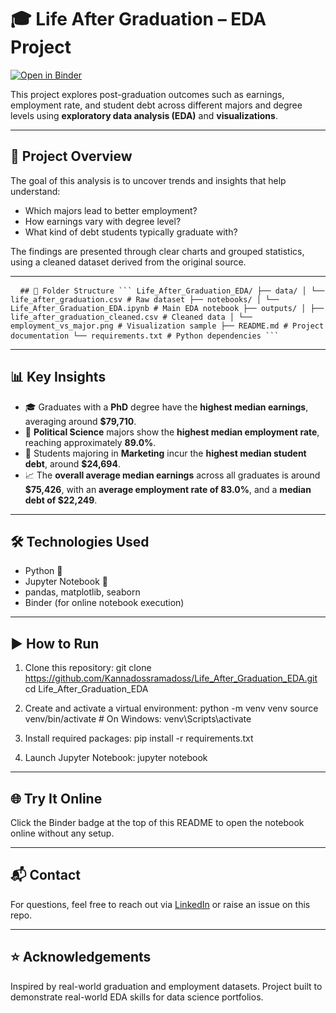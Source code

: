 # 🎓 Life After Graduation – EDA Project

[![Open in Binder](https://mybinder.org/badge_logo.svg)](https://mybinder.org/v2/gh/Kannadossramadoss/Life_After_Graduation_EDA/HEAD)

This project explores post-graduation outcomes such as earnings, employment rate, and student debt across different majors and degree levels using **exploratory data analysis (EDA)** and **visualizations**.

---

## 📌 Project Overview

The goal of this analysis is to uncover trends and insights that help understand:

- Which majors lead to better employment?
- How earnings vary with degree level?
- What kind of debt students typically graduate with?

The findings are presented through clear charts and grouped statistics, using a cleaned dataset derived from the original source.

---

<pre> <code> ## 📁 Folder Structure ``` Life_After_Graduation_EDA/ ├── data/ │ └── life_after_graduation.csv # Raw dataset ├── notebooks/ │ └── Life_After_Graduation_EDA.ipynb # Main EDA notebook ├── outputs/ │ ├── life_after_graduation_cleaned.csv # Cleaned data │ └── employment_vs_major.png # Visualization sample ├── README.md # Project documentation └── requirements.txt # Python dependencies ``` </code> </pre>

---

## 📊 Key Insights

- 🎓 Graduates with a **PhD** degree have the **highest median earnings**, averaging around **\$79,710**.
- 💼 **Political Science** majors show the **highest median employment rate**, reaching approximately **89.0%**.
- 💸 Students majoring in **Marketing** incur the **highest median student debt**, around **\$24,694**.
- 📈 The **overall average median earnings** across all graduates is around **\$75,426**, with an **average employment rate of 83.0%**, and a **median debt of \$22,249**.

---

## 🛠️ Technologies Used

- Python 🐍
- Jupyter Notebook 📓
- pandas, matplotlib, seaborn
- Binder (for online notebook execution)

---

## ▶️ How to Run

1. Clone this repository:
   git clone https://github.com/Kannadossramadoss/Life_After_Graduation_EDA.git
   cd Life_After_Graduation_EDA

2. Create and activate a virtual environment:
   python -m venv venv
   source venv/bin/activate  # On Windows: venv\Scripts\activate

3. Install required packages:
   pip install -r requirements.txt

4. Launch Jupyter Notebook:
   jupyter notebook

---

## 🌐 Try It Online
Click the Binder badge at the top of this README to open the notebook online without any setup.

---

## 📬 Contact
For questions, feel free to reach out via [LinkedIn](https://www.linkedin.com/in/kannadoss-ramadoss/) or raise an issue on this repo.

---

## ⭐ Acknowledgements
Inspired by real-world graduation and employment datasets. Project built to demonstrate real-world EDA skills for data science portfolios.
